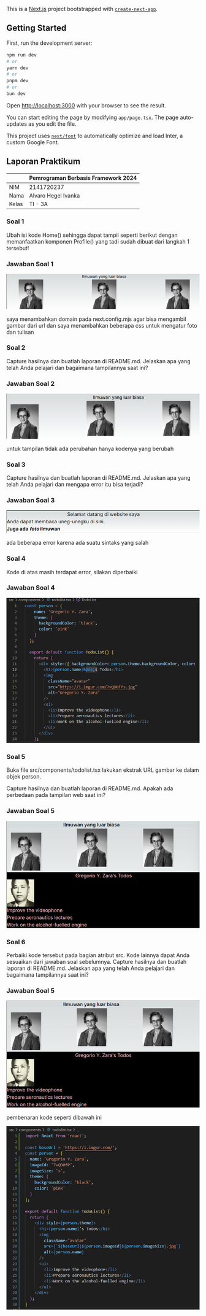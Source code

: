 This is a [Next.js](https://nextjs.org/) project bootstrapped with [`create-next-app`](https://github.com/vercel/next.js/tree/canary/packages/create-next-app).

## Getting Started

First, run the development server:

```bash
npm run dev
# or
yarn dev
# or
pnpm dev
# or
bun dev
```

Open [http://localhost:3000](http://localhost:3000) with your browser to see the result.

You can start editing the page by modifying `app/page.tsx`. The page auto-updates as you edit the file.

This project uses [`next/font`](https://nextjs.org/docs/basic-features/font-optimization) to automatically optimize and load Inter, a custom Google Font.

## Laporan Praktikum

|  | Pemrograman Berbasis Framework 2024 |
|--|--|
| NIM |  2141720237|
| Nama |  Alvaro Hegel Ivanka |
| Kelas | TI - 3A |


### Soal 1

Ubah isi kode Home() sehingga dapat tampil seperti berikut dengan memanfaatkan komponen Profile() yang tadi sudah dibuat dari langkah 1 tersebut!

### Jawaban Soal 1

![Screenshot](asset/01.png)

saya menambahkan domain pada next.config.mjs agar bisa mengambil gambar dari url dan saya menambahkan beberapa css untuk mengatur foto dan tulisan 

### Soal 2

Capture hasilnya dan buatlah laporan di README.md. Jelaskan apa yang telah Anda pelajari dan bagaimana tampilannya saat ini?

### Jawaban Soal 2

![Screenshot](asset/02.png)

untuk tampilan tidak ada perubahan hanya kodenya yang berubah 

### Soal 3

Capture hasilnya dan buatlah laporan di README.md. Jelaskan apa yang telah Anda pelajari dan mengapa error itu bisa terjadi?

### Jawaban Soal 3

![Screenshot](asset/03.png)

ada beberapa error karena ada suatu sintaks yang salah 

### Soal 4

Kode di atas masih terdapat error, silakan diperbaiki

### Jawaban Soal 4

![Screenshot](asset/04.png)

### Soal 5

Buka file src/components/todolist.tsx lakukan ekstrak URL gambar ke dalam objek person.

Capture hasilnya dan buatlah laporan di README.md. Apakah ada perbedaan pada tampilan web saat ini?

### Jawaban Soal 5

![Screenshot](asset/05.png)

### Soal 6

Perbaiki kode tersebut pada bagian atribut src. Kode lainnya dapat Anda sesuaikan dari jawaban soal sebelumnya. Capture hasilnya dan buatlah laporan di README.md. Jelaskan apa yang telah Anda pelajari dan bagaimana tampilannya saat ini?

### Jawaban Soal 5

![Screenshot](asset/06.png)

pembenaran kode seperti dibawah ini

![Screenshot](asset/6.png)



